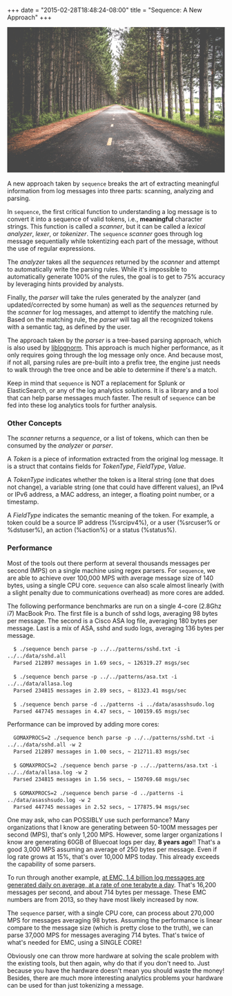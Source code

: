 +++
date = "2015-02-28T18:48:24-08:00"
title = "Sequence: A New Approach"
+++

<a href="#" class="image fit"><img src="/images/banner2.jpg" alt="" /></a>

A new approach taken by `sequence` breaks the art of extracting meaningful information from log messages into three parts: scanning, analyzing and parsing.

In `sequence`, the first critical function to understanding a log message is to convert it into a sequence of valid tokens, i.e., **meaningful** character strings. This function is called a _scanner_, but it can be called a _lexical analyzer_, _lexer_, or _tokenizer_. The `sequence` _scanner_ goes through log message sequentially while tokentizing each part of the message, without the use of regular expressions.

The _analyzer_ takes all the _sequences_ returned by the _scanner_ and attempt to automatically write the parsing rules. While it's impossible to automatically generate 100% of the rules, the goal is to get to 75% accuracy by leveraging hints provided by analysts.

Finally, the _parser_ will take the rules generated by the analyzer (and updated/corrected by some human) as well as the _sequences_ returned by the _scanner_ for log messages, and attempt to identify the matching rule. Based on the matching rule, the _parser_ will tag all the recognized tokens with a semantic tag, as defined by the user.

The approach taken by the _parser_ is a tree-based parsing approach, which is also used by [liblognorm](http://www.liblognorm.com/). This approach is much higher performance, as it only requires going through the log message only once. And because most, if not all, parsing rules are pre-built into a prefix tree, the engine just needs to walk through the tree once and be able to determine if there's a match.

Keep in mind that `sequence` is NOT a replacement for Splunk or ElasticSearch, or any of the log analytics solutions. It is a library and a tool that can help parse messages much faster. The result of `sequence` can be fed into these log analytics tools for further analysis.

### Other Concepts

The _scanner_ returns a _sequence_, or a list of tokens, which can then be consumed by the _analyzer_ or _parser_. 

A _Token_ is a piece of information extracted from the original log message. It is a struct that contains fields for _TokenType_, _FieldType_, _Value_.

A _TokenType_ indicates whether the token is a literal string (one that does not change), a variable string (one that could have different values), an IPv4 or IPv6 address, a MAC address, an integer, a floating point number, or a timestamp.

A _FieldType_ indicates the semantic meaning of the token. For example, a token could be a source IP address (%srcipv4%), or a user (%srcuser% or %dstuser%), an action (%action%) or a status (%status%).

### Performance 

Most of the tools out there perform at several thousands messages per second (MPS) on a single machine using regex parsers. For `sequence`, we are able to achieve over 100,000 MPS with average message size of 140 bytes, using a single CPU core. `sequence` can also scale almost linearly (with a slight penalty due to communications overhead) as more cores are added.

The following performance benchmarks are run on a single 4-core (2.8Ghz i7) MacBook Pro. The first file is a
bunch of sshd logs, averaging 98 bytes per message. The second is a Cisco ASA log file, averaging 180 bytes per message. Last is a mix of ASA, sshd and sudo logs, averaging 136 bytes per message.

```
  $ ./sequence bench parse -p ../../patterns/sshd.txt -i ../../data/sshd.all
  Parsed 212897 messages in 1.69 secs, ~ 126319.27 msgs/sec

  $ ./sequence bench parse -p ../../patterns/asa.txt -i ../../data/allasa.log
  Parsed 234815 messages in 2.89 secs, ~ 81323.41 msgs/sec

  $ ./sequence bench parse -d ../patterns -i ../data/asasshsudo.log
  Parsed 447745 messages in 4.47 secs, ~ 100159.65 msgs/sec
```

Performance can be improved by adding more cores:

```
  GOMAXPROCS=2 ./sequence bench parse -p ../../patterns/sshd.txt -i ../../data/sshd.all -w 2
  Parsed 212897 messages in 1.00 secs, ~ 212711.83 msgs/sec

  $ GOMAXPROCS=2 ./sequence bench parse -p ../../patterns/asa.txt -i ../../data/allasa.log -w 2
  Parsed 234815 messages in 1.56 secs, ~ 150769.68 msgs/sec

  $ GOMAXPROCS=2 ./sequence bench parse -d ../patterns -i ../data/asasshsudo.log -w 2
  Parsed 447745 messages in 2.52 secs, ~ 177875.94 msgs/sec
```

One may ask, who can POSSIBLY use such performance? Many organizations that I know are generating between 50-100M messages per second (MPS), that's only 1,200 MPS. However, some larger organizations I know are generating 60GB of Bluecoat logs per day, **8 years ago**!! That's a good 3,000 MPS assuming an average of 250 bytes per message. Even if log rate grows at 15%, that's over 10,000 MPS today. This already exceeds the capability of some parsers.

To run through another example, [at EMC, 1.4 billion log messages are generated daily on average, at a rate of one terabyte a day](http://www.covert.io/research-papers/security/Beehive%20-%20Large-Scale%20Log%20Analysis%20for%20Detecting%20Suspicious%20Activity%20in%20Enterprise%20Networks.pdf). That's 16,200 messages per second, and about 714 bytes per message. These EMC numbers are from 2013, so they have most likely increased by now.

The `sequence` parser, with a single CPU core, can process about 270,000 MPS for messages averaging 98 bytes. Assuming the performance is linear compare to the message size (which is pretty close to the truth), we can parse 37,000 MPS for messages averaging 714 bytes. That's twice of what's needed for EMC, using a SINGLE CORE!

Obviously one can throw more hardware at solving the scale problem with the existing tools, but then again, why do that if you don't need to. Just because you have the hardware doesn't mean you should waste the money! Besides, there are much more interesting analytics problems your hardware can be used for than just tokenizing a message.

